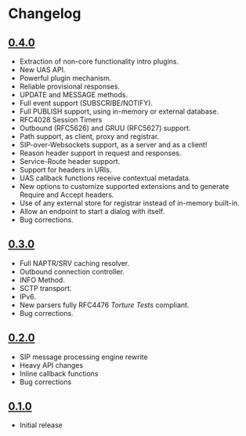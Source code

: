 # Changelog

## [0.4.0](https://github.com/kalta/nksip/releases/tag/v0.4.0)
 
* Extraction of non-core functionality intro plugins.
* New UAS API.
* Powerful plugin mechanism.
* Reliable provisional responses.
* UPDATE and MESSAGE methods.
* Full event support (SUBSCRIBE/NOTIFY).
* Full PUBLISH support, using in-memory or external database.
* RFC4028 Session Timers
* Outbound (RFC5626) and GRUU (RFC5627) support.
* Path support, as client, proxy and registrar.
* SIP-over-Websockets support, as a server and as a client!
* Reason header support in request and responses. 
* Service-Route header support.
* Support for headers in URIs.
* UAS callback functions receive contextual metadata.
* New options to customize supported extensions and to generate Require and Accept headers.
* Use of any external store for registrar instead of in-memory built-in.
* Allow an endpoint to start a dialog with itself.
* Bug corrections.



## [0.3.0](https://github.com/kalta/nksip/releases/tag/v0.3.0)
 
* Full NAPTR/SRV caching resolver.
* Outbound connection controller.
* INFO Method.
* SCTP transport.
* IPv6.
* New parsers fully RFC4476 _Torture Tests_ compliant.
* Bug corrections.


## [0.2.0](https://github.com/kalta/nksip/releases/tag/v0.2.0)

* SIP message processing engine rewrite
* Heavy API changes
* Inline callback functions
* Bug corrections


## [0.1.0](https://github.com/kalta/nksip/releases/tag/v0.1.0)

* Initial release


